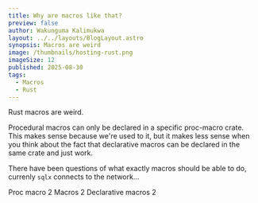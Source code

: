 ```yaml
---
title: Why are macros like that?
preview: false
author: Wakunguma Kalimukwa
layout: ../../layouts/BlogLayout.astro
synopsis: Macros are weird
image: /thumbnails/hosting-rust.png
imageSize: 12
published: 2025-08-30
tags:
  - Macros
  - Rust
---
```



Rust macros are weird.

Procedural macros can only be declared in a specific proc-macro crate. This makes sense because we're used to it, but it makes less sense when you think about the fact that
declarative macros can be declared in the same crate and just work.

There have been questions of what exactly macros should be able to do, currenly `sqlx` connects to the network...


Proc macro 2
Macros 2
Declarative macros 2
